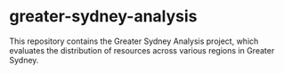 # greater-sydney-analysis
This repository contains the Greater Sydney Analysis project, which evaluates the distribution of resources across various regions in Greater Sydney. 
